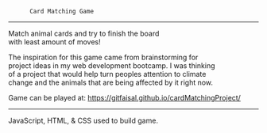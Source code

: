           Card Matching Game
-----------------------------------------
Match animal cards and try to finish the board <br>
with least amount of moves!<br>


The inspiration for this game came from brainstorming for <br>
project ideas in my web development bootcamp. I was thinking <br>
of a project that would help turn peoples attention to climate <br>
change and the animals that are being affected by it right now. <br>


Game can be played at: https://gitfaisal.github.io/cardMatchingProject/<br>

-----------------------------------------
JavaScript, HTML, & CSS used to build game. 
